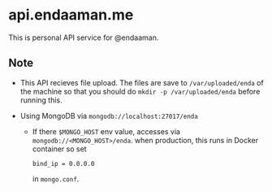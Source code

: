 # api.endaaman.me
This is personal API service for @endaaman.

## Note
* This API recieves file upload. The files are save to `/var/uploaded/enda` of the machine
so that you should do `mkdir -p /var/uploaded/enda` before running this.

* Using MongoDB via `mongodb://localhost:27017/enda`
  * If there `$MONGO_HOST` env value, accesses via `mongodb://<MONGO_HOST>/enda`.
    when production, this runs in Docker container so set
    ```
    bind_ip = 0.0.0.0
    ```
    in `mongo.conf`.
